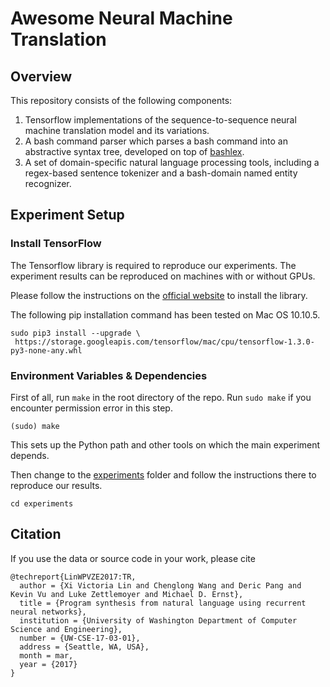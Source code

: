# Awesome Neural Machine Translation

## Overview

This repository consists of the following components:

1. Tensorflow implementations of the sequence-to-sequence neural machine translation model and its variations.
2. A bash command parser which parses a bash command into an abstractive syntax tree, developed on top of  [bashlex](https://github.com/idank/bashlex).
3. A set of domain-specific natural language processing tools, including a regex-based sentence tokenizer and a bash-domain named entity recognizer.

## Experiment Setup

### Install TensorFlow

The Tensorflow library is required to reproduce our experiments. The experiment results can be reproduced on machines with or without GPUs.

Please follow the instructions on the [official website](https://www.tensorflow.org/install/) to install the library.

The following pip installation command has been tested on Mac OS 10.10.5.
```
sudo pip3 install --upgrade \
 https://storage.googleapis.com/tensorflow/mac/cpu/tensorflow-1.3.0-py3-none-any.whl 
```

### Environment Variables & Dependencies
First of all, run `make` in the root directory of the repo. Run `sudo make` if you encounter permission error in this step.
```
(sudo) make
```
This sets up the Python path and other tools on which the main experiment depends.

Then change to the [experiments](/experiments) folder and follow the instructions there to reproduce our results.
```
cd experiments
```

## Citation

If you use the data or source code in your work, please cite
```
@techreport{LinWPVZE2017:TR, 
  author = {Xi Victoria Lin and Chenglong Wang and Deric Pang and Kevin Vu and Luke Zettlemoyer and Michael D. Ernst}, 
  title = {Program synthesis from natural language using recurrent neural networks}, 
  institution = {University of Washington Department of Computer Science and Engineering}, 
  number = {UW-CSE-17-03-01}, 
  address = {Seattle, WA, USA}, 
  month = mar, 
  year = {2017} 
}
```
